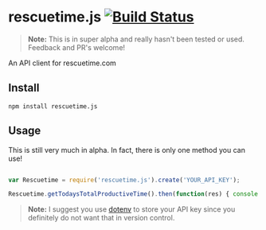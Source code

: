 # rescuetime.js [![Build Status](https://travis-ci.org/willwashburn/rescuetime.js.svg?branch=master)](https://travis-ci.org/willwashburn/rescuetime.js)

> **Note:** This is in super alpha and really hasn't been tested or used. Feedback and PR's welcome!

An API client for rescuetime.com

## Install
```
npm install rescuetime.js
```

## Usage
This is still very much in alpha. In fact, there is only one method you can use!
```js

var Rescuetime = require('rescuetime.js').create('YOUR_API_KEY');

Rescuetime.getTodaysTotalProductiveTime().then(function(res) { console.log(res) })

```
> **Note:** I suggest you use [dotenv](https://www.npmjs.com/package/dotenv) to store your API key since you definitely do not want that in version control.
